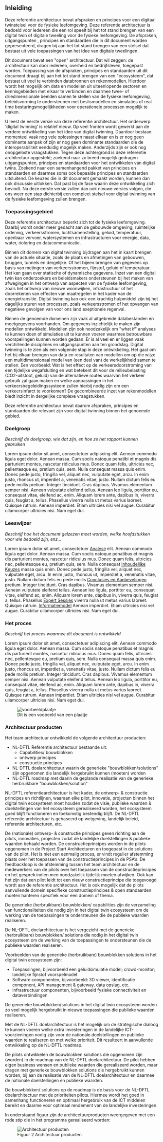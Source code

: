 ## Inleiding

Deze referentie architectuur bevat afspraken en principes voor een digitaal twinstelsel voor de fysieke leefomgeving. Deze referentie architectuur is bedoeld voor iedereen die een rol speelt bij het tot stand brengen van een digital twin of digitale tweeling voor de fysieke leefomgeving. De afspraken, uitgangspunten , principes en standaarden die in dit document worden gepresenteerd, dragen bij aan het tot stand brengen van een stelsel dat bestaat uit vele toepassingen van het idee van digitale tweelingen.

Dit document bevat een "open" architectuur. Dat wil zeggen: de architectuur kan door iedereen, overheid en bedrijfsleven, toegepast worden. Toepassing van de afspraken, principes en standaarden uit dit document draagt bij aan het tot stand brengen van een "ecosysteem", dat bestaat uit veel te verbinden databronnen en rekenmodellen. Hierdoor wordt het mogelijk om data en modellen uit uiteenlopende sectoren en kennisgebieden met elkaar te verbinden en daarmee twee- of driedimensionale beelden samen te stellen van de fysieke leefomgeving, beleidsvorming te ondersteunen met beslismodellen en simulaties of real time besturingsmogelijkheden voor operationele processen mogelijk te maken.

U leest de eerste versie van deze referentie architectuur. Het onderwerp 'digital twinning' is relatief nieuw. Op veel fronten wordt gewerkt aan de verdere ontwikkeling van het idee van digital twinning. Daardoor bestaan momenteel vaak nog vele oplossingen naast elkaar en is er nog geen dominante aanpak of zijn er nog geen dominante standaarden die de interoperabiliteit eenduidig mogelijk maken. Anderzijds zijn er ook nog onopgeloste vraagstukken. Tegen deze achtergrond is deze referentie architectuur opgesteld; zoekend naar zo breed mogelijk gedragen uitgangspunten, principes en standaarden voor het ontwikkelen van digital twins. Zoekend naar een samenhangend pakket van principes en standaarden en daarmee soms ook bepaalde principes en standaarden uitsluitend. De keuzes die in dit document gemaakt worden, kunnen dan ook discussie uitlokken. Dat past bij de fase waarin deze ontwikkeling zich bevindt. Na deze eerste versie zullen dan ook nieuwe versies volgen, die ons weer een stap dichterbij een compleet stelsel voor digital twinning van de fysieke leefomgeving zullen brengen.

### Toepassingsgebied

Deze referentie architectuur beperkt zich tot de fysieke leefomgeving. Daarbij wordt onder meer gedacht aan de gebouwde omgeving, ruimtelijke ordening, verkeersstromen, luchtsamenstelling, geluid, temperatuur, openbaar vervoer, watersystemen en infrastructuren voor energie, data, water, riolering en datacommunicatie.

Binnen dit domein kan digital twinning bijdragen aan het in kaart brengen van de actuele situatie, zoals de plaats en afmetingen van gebouwen, bruggen, tunnels en dergelijke. Of het bijeen brengen van gegevens op basis van metingen van verkeersstromen, fijnstof, geluid of temperatuur. Het kan gaan over statische of dynamische gegevens. Inzet van een digital twin kan onderzoekers en beleidsmakers ondersteunen bij het maken van afwegingen in het ontwerp van aspecten van de fysieke leefomgeving, zoals het ontwerp van nieuwe woonwijken, infrastructuur of het doorrekenen van effecten van maatregelen in het kader van de energietransitie. Digital twinning kan ook een krachtig hulpmiddel zijn bij het dagelijks sturen van processen, zoals verkeersstromen of het opvangen van negatieve gevolgen van voor ons land exeptionele regenval.

Binnen de genoemde domeinen zijn vaak al uitgebreide databestanden en meetgegevens voorhanden. Om gegevens inzichtelijk te maken zijn modellen ontwikkeld. Modellen zijn ook noodzakelijk om "what if" analyses te kunnen doen of simulaties uit te kunnen voeren waarmee betrouwbare voorspellingen kunnen worden gedaan. Er is al veel en er liggen vaak verchillende disciplines en uitgangspunten aan ten grondslag. Digital twinning is te zien als een volgende stap in deze ontwikkeling. Het gaat om het bij elkaar brengen van data en resultaten van modellen om op die wijze een multidimensionaal model van (een deel van) de werkelijkheid samen te stellen. Een voorbeeld: Wat is het effect op de verkeersdoorstroming van een tijdelijke wegafsluiting en wat betekent dit voor de milieubelasting (CO2-uitstoot, geluid) van de alternatieve routes waarvan het verkeer gebruik zal gaan maken en welke aanpassingen in het verkeersbegeleidingssysteem zullen hierbij nodig zijn om een verkeersinfarct te voorkomen? De gecombineerde inzet van rekenmodellen biedt inzicht in dergelijke complexe vraagstukken.

Deze referentie architectuur bevat daarom afspraken, principes en standaarden die relevant zijn voor digital twinning binnen het genoemde gebied. 

### Doelgroep

*Beschrijf de doelgroep, wie dat zijn, en hoe ze het rapport kunnen gebruiken*

Lorem ipsum dolor sit amet, consectetuer adipiscing elit. Aenean commodo ligula eget dolor. 
Aenean massa. Cum sociis natoque penatibi et magnis dis parturient montes, nascetur ridiculus mus. Donec quam felis, 
ultricies nec, pellentesque eu, pretium quis, sem. Nulla consequat massa quis enim. Donec pede justo, fringilla vel, 
aliquet nec, vulputate eget, arcu. In enim justo, rhoncus ut, imperdiet a, venenatis vitae, justo.
Nullam dictum felis eu pede mollis pretium. Integer tincidunt. Cras dapibus. Vivamus elementum semper nisi. 
Aenean vulputate eleifend tellus. Aenean leo ligula, porttitor eu, consequat vitae, eleifend ac, enim. 
Aliquam lorem ante, dapibus in, viverra quis, feugiat a, tellus. Phasellus viverra nulla ut metus varius laoreet. 
Quisque rutrum. Aenean imperdiet. Etiam ultricies nisi vel augue. 
Curabitur ullamcorper ultricies nisi. Nam eget dui.

### Leeswijzer

*Beschrijf hoe het document gelzezen moet worden, welke hoofdstukken voor wie bedoeld zijn, enz...*

Lorem ipsum dolor sit amet, consectetuer [Analyse](#analyse) elit. Aenean commodo ligula eget dolor. 
Aenean massa. Cum sociis natoque penatibus et magnis dis parturient montes, nascetur ridiculus mus. Donec quam felis, 
ultricies nec, pellentesque eu, pretium quis, sem. Nulla consequat [Inhoudelijke Keuzes](#inhoudelijke-keuzes) massa quis enim. Donec pede justo, fringilla vel, 
aliquet nec, vulputate eget, arcu. In enim justo, rhoncus ut, imperdiet a, venenatis vitae, justo.
Nullam dictum felis eu pede mollis [Conclusies en Aanbevelingen](#conclusies-en-aanbevelingen) pretium. Integer tincidunt. Cras dapibus. Vivamus elementum semper nisi. 
Aenean vulputate eleifend tellus. Aenean leo ligula, porttitor eu, consequat vitae, eleifend ac, enim. 
Aliquam lorem ante, dapibus in, viverra quis, feugiat a, tellus. Phasellus [Expert Sessies](#expert-sessies) viverra nulla ut metus varius laoreet. 
Quisque rutrum. [Informatiemodel](#informatiemodel) Aenean imperdiet. Etiam ultricies nisi vel augue. 
Curabitur ullamcorper ultricies nisi. Nam eget dui.

### Het proces

*Beschrijf het proces waarmee dit document is ontwikkeld*

Lorem ipsum dolor sit amet, consectetuer adipiscing elit. Aenean commodo ligula eget dolor. 
Aenean massa. Cum sociis natoque penatibus et magnis dis parturient montes, nascetur ridiculus mus. Donec quam felis, 
ultricies nec, pellentesque eu, pretium quis, sem. Nulla consequat massa quis enim. Donec pede justo, fringilla vel, 
aliquet nec, vulputate eget, arcu. In enim justo, rhoncus ut, imperdiet a, venenatis vitae, justo.
Nullam dictum felis eu pede mollis pretium. Integer tincidunt. Cras dapibus. Vivamus elementum semper nisi. 
Aenean vulputate eleifend tellus. Aenean leo ligula, porttitor eu, consequat vitae, eleifend ac, enim. 
Aliquam lorem ante, dapibus in, viverra quis, feugiat a, tellus. Phasellus viverra nulla ut metus varius laoreet. 
Quisque rutrum. Aenean imperdiet. Etiam ultricies nisi vel augue. 
Curabitur ullamcorper ultricies nisi. Nam eget dui.

<figure id="voorbeeld plaatje">
    <img src="media/voorbeeldplaatje.jpg" alt="voorbeeldplaatje">
    <figcaption>Dit is een voobeeld van een plaatje</figcaption>
</figure>

### Architectuur producten
Het team architectuur ontwikkeld de volgende architectuur producten:
* NL-DFTL Referentie architectuur bestaande uit:
    * Capabilities/ bouwblokken
    * ontwerp principes
    * constructie principes
* NL-DFTL doelarchitectuur waarin de generieke "bouwblokken/solutions" zijn opgenomen die landelijk hergebruikt kunnen (moeten) worden
* NL-DFTL roadmap met daarin de geplande realisatie van de generieke herbruikbare "bouwblokken/solution"

NL-DFTL referentiearchitectuur is het kader, de ontwerp- & constructie principes en richtlijnen, waaraan elke pilot, innovatie, projecten binnen het digital twin ecosysteem moet houden zodat de visie, publieke waarden & doelstellingen van het ecosysteem gerealiseerd worden, het ecosysteem goed blijft functioneren en toekomstig bestendig blijft. De NL-DFTL referentie architectuur is gebaseerd op wetgeving, landelijk beleid, referentie architecturen, etc.

De (nationale) ontwerp- & constructie principes geven richting aan de pilots, innovaties, projecten zodat de landelijke doelstellingen & publieke waarden behaald worden. De constructieprincipes worden in de pilots opgenomen in de Project Start Architecturen en toegepast in de solutions van de pilot. Het is niet een eenmalig proces, er vindt regulier afstemming plaats over het toepassen van de constructieprincipes in de PSA’s. 
De feedbackloop is de afstemming tussen het team architectuur en de medewerkers van de pilots over het toepassen van de constructieprincipes en het gesprek indien men noodzakelijk tijdelijk moeten afwijken. Ook kan het zijn dat een pilot leidt tot een nieuw constructieprincipe die toegevoegd wordt aan de referentie architectuur. Het is ook mogelijk dat de pilots aanvullende domein specifieke constructieprincipes & open standaarden moeten hanteren specifiek voor een domein of thema.

De generieke (herbruikbare) bouwblokken/ capabilities zijn de verzameling van functionaliteiten die nodig zijn in het digital twin ecosysteem om de werking van de toepassingen te ondersteunen die de publieke waarden realiseren.

De NL-DFTL doelarchitectuur is het vergezicht met de generieke (herbruikbare) bouwblokken/ solutions die nodig in het digital twin ecosysteem om de werking van de toepassingen te ondersteunen die de publieke waarden realiseren.

Voorbeelden van de generieke (herbruikbare) bouwblokken solutions in het digital twin ecosysteem zijn:
* Toepassingen, bijvoorbeeld een geluidsimulatie model; crowd-monitor; landelijke fijnstof voorspelmodel
* Software componenten, bijvoorbeeld: 3D viewer, identificatie component, API management & gateway, data opslag, etc.
* Infrastructuur componenten, bijvoorbeeld fysieke connectiviteit en dataverbindingen

De generieke bouwblokken/solutions in het digital twin ecosysteem worden zo veel mogelijk hergebruikt  in nieuwe toepassingen die publieke waarden realiseren. 

Met de NL-DFTL doelarchitectuur is het mogelijk om de strategische dialoog te kunnen voeren welke extra investeringen in de landelijke ICT-voorzieningen nodig zijn voor de nationale doelstellingen en publieke waarden te realiseren en met welke prioriteit. Dit resulteert in aanvullende ontwikkeling op de NL-DFTL roadmap. 

De pilots ontwikkelen de bouwblokken solutions die opgenomen zijn (worden) in de roadmap van de NL-DFTL doelarchitectuur. 
De pilot hebben eigen business wensen en publieke waarden die gerealiseerd worden, maar dragen met generieke bouwblokken solutions die hergebruikt kunnen worden, bij aan de realisatie van de NL-DFTL doelarchitectuur en daarmee de nationale doelstellingen en publieke waarden. 

De bouwblokken/ solutions op de roadmap is de basis voor de NL-DFTL doelarchitectuur met de prioriteiten pilots. Hiermee wordt het goed in samenhang functioneren en optimaal hergebruik van de ICT middelen bereikt en daarme voor optimaal rendement van de landelijke investeringen.

In onderstaand figuur zijn de architectuurproducten weergegeven met een rode stip die in het programma gerealiseerd worden:
<figure id="Architectuur producten">
    <img src="media/Architectuur producten NL DFTL v02.jpg" alt="Architectuur producten">
    <figcaption>Figuur 2 Architectuur producten</figcaption>
</figure>